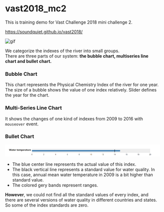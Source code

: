 # vast2018_mc2
This is training demo for Vast Challenge 2018 mini challenge 2.  

https://soundquiet.github.io/vast2018/  

![gif](./img/Home.gif)

We categorize the indexes of the river into small groups.  
There are three parts of our system: **the bubble chart, multiseries line chart and bullet chart.**

### Bubble Chart
This chart represents the Physical Chemistry Index of the river for one year. The size of a bubble shows the value of one index relatively. Slider defines the year for the chart.  
### Multi-Series Line Chart
It shows the changes of one kind of indexes from 2009 to 2016 with `mouseover` event.
### Bullet Chart
![bullet](./img/bullet.png)
- The blue center line represents the actual value of this index.  
- The black vertical line represents a standard value for water quality. In this case, annual mean water temperature in 2009 is a bit higher than standard value.  
- The colored gery bands represent ranges.  

**However**, we could not find all the standard values of every index, and there are several versions of water quality in different countries and states. So some of the index standards are zero. 
